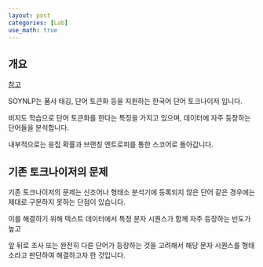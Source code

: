 ```yaml
---
layout: post
categories: [Lab]
use_math: true
---
```



## 개요

[참고](https://wikidocs.net/92961)

SOYNLP는 품사 태깅, 단어 토큰화 등을 지원하는 한국어 단어 토크나이저 입니다.

비지도 학습으로 단어 토큰화를 한다는 특징을 가지고 있으며, 데이터에 자주 등장하는 단어들을 분석합니다.

내부적으로는 응집 확률과 브랜칭 엔트로피를 통한 스코어로 돌아갑니다.

## 기존 토크나이저의 문제

기존 토크나이저의 문제는 신조어나 형태소 분석기에 등록되지 않은 단어 같은 경우에는 제대로 구분하지 못하는 단점이 있습니다.

이를 해결하기 위해 텍스트 데이터에서 특정 문자 시퀀스가 함께 자주 등장하는 빈도가 높고

앞 뒤로 조사 또는 완전히 다른 단어가 등장하는 것을 고려해서 해당 문자 시퀀스를 형태소라고 판단하여 해결하고자 한 것입니다.